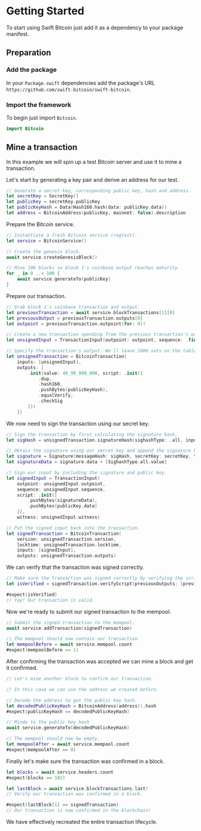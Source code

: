 # Getting Started

To start using Swift Bitcoin just add it as a dependency to your package manifest.

## Preparation

### Add the package

In your `Package.swift` dependencies add the package's URL `https://github.com/swift-bitcoin/swift-bitcoin`.

### Import the framework

To begin just import `Bitcoin`.

```swift
import Bitcoin
```

## Mine a transaction

In this example we will spin up a test Bitcoin server and use it to mine a transaction.

Let's start by generating a key pair and derive an address for our test.

```swift
// Generate a secret key, corresponding public key, hash and address.
let secretKey = SecretKey()
let publicKey = secretKey.publicKey
let publicKeyHash = Data(Hash160.hash(data: publicKey.data))
let address = BitcoinAddress(publicKey, mainnet: false).description
```

Prepare the Bitcoin service.

```swift
// Instantiate a fresh Bitcoin service (regtest).
let service = BitcoinService()

// Create the genesis block.
await service.createGenesisBlock()

// Mine 100 blocks so block 1's coinbase output reaches maturity.
for _ in 0 ..< 100 {
    await service.generateTo(publicKey)
}
```

Prepare our transaction.

```swift
// Grab block 1's coinbase transaction and output.
let previousTransaction = await service.blockTransactions[1][0]
let previousOutput = previousTransaction.outputs[0]
let outpoint = previousTransaction.outpoint(for: 0)!

// Create a new transaction spending from the previous transaction's outpoint.
let unsignedInput = TransactionInput(outpoint: outpoint, sequence: .final)

// Specify the transaction's output. We'll leave 1000 sats on the table to tip miners. We'll re-use the origin address for simplicity.
let unsignedTransaction = BitcoinTransaction(
    inputs: [unsignedInput],
    outputs: [
        .init(value: 49_99_999_000, script: .init([
            .dup,
            .hash160,
            .pushBytes(publicKeyHash),
            .equalVerify,
            .checkSig
        ]))
    ])
```

We now need to sign the transaction using our secret key.

```swift
// Sign the transaction by first calculating the signature hash.
let sigHash = unsignedTransaction.signatureHash(sighashType: .all, inputIndex: 0, previousOutput: previousOutput, scriptCode: previousOutput.script.data)

// Obtain the signature using our secret key and append the signature hash type.
let signature = Signature(messageHash: sigHash, secretKey: secretKey, type: .ecdsa)
let signatureData = signature.data + [SighashType.all.value]

// Sign our input by including the signature and public key.
let signedInput = TransactionInput(
    outpoint: unsignedInput.outpoint,
    sequence: unsignedInput.sequence,
    script: .init([
        .pushBytes(signatureData),
        .pushBytes(publicKey.data)
    ]),
    witness: unsignedInput.witness)

// Put the signed input back into the transaction.
let signedTransaction = BitcoinTransaction(
    version: unsignedTransaction.version,
    locktime: unsignedTransaction.locktime,
    inputs: [signedInput],
    outputs: unsignedTransaction.outputs)
```

We can verify that the transaction was signed correctly.

```swift
// Make sure the transaction was signed correctly by verifying the scripts.
let isVerified = signedTransaction.verifyScript(previousOutputs: [previousOutput])

#expect(isVerified)
// Yay! Our transaction is valid.
```

Now we're ready to submit our signed transaction to the mempool.

```swift
// Submit the signed transaction to the mempool.
await service.addTransaction(signedTransaction)

// The mempool should now contain our transaction.
let mempoolBefore = await service.mempool.count
#expect(mempoolBefore == 1)
```

After confirming the transaction was accepted we can mine a block and get it confirmed.

```swift
// Let's mine another block to confirm our transaction.

// In this case we can use the address we created before.

// Decode the address to get the public key hash.
let decodedPublicKeyHash = BitcoinAddress(address)!.hash
#expect(publicKeyHash == decodedPublicKeyHash)

// Minde to the public key hash
await service.generateTo(decodedPublicKeyHash)

// The mempool should now be empty.
let mempoolAfter = await service.mempool.count
#expect(mempoolAfter == 0)
```

Finally let's make sure the transaction was confirmed in a block.

```swift
let blocks = await service.headers.count
#expect(blocks == 102)

let lastBlock = await service.blockTransactions.last!
// Verify our transaction was confirmed in a block.

#expect(lastBlock[1] == signedTransaction)
// Our transaction is now confirmed in the blockchain!
```

We have effectively recreated the entire transaction lifecycle.
